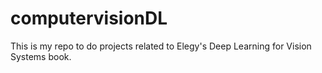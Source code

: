 # computervisionDL

This is my repo to do projects related to Elegy's Deep Learning for Vision Systems book. 